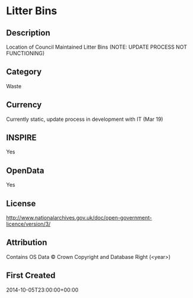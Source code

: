 # Litter Bins

## Description
Location of Council Maintained Litter Bins (NOTE: UPDATE PROCESS NOT FUNCTIONING)

## Category
Waste

## Currency
Currently static, update process in development with IT (Mar 19)

## INSPIRE
Yes

## OpenData
Yes

## License
http://www.nationalarchives.gov.uk/doc/open-government-licence/version/3/

## Attribution
Contains OS Data &copy; Crown Copyright and Database Right (&lt;year&gt;)

## First Created
2014-10-05T23:00:00+00:00

